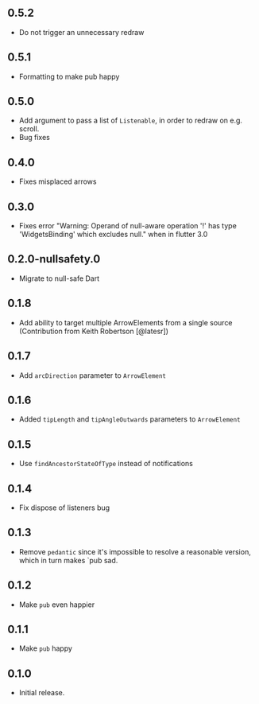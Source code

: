 ## 0.5.2
- Do not trigger an unnecessary redraw

## 0.5.1
- Formatting to make pub happy

## 0.5.0
- Add argument to pass a list of `Listenable`, in order to redraw on e.g. scroll.
- Bug fixes

## 0.4.0
- Fixes misplaced arrows

## 0.3.0
- Fixes error "Warning: Operand of null-aware operation '!' has type 'WidgetsBinding' which excludes null." when in flutter 3.0
## 0.2.0-nullsafety.0

- Migrate to null-safe Dart

## 0.1.8

- Add ability to target multiple ArrowElements from a single source (Contribution from Keith Robertson [@latesr])

## 0.1.7

- Add `arcDirection` parameter to `ArrowElement`

## 0.1.6

- Added `tipLength` and `tipAngleOutwards` parameters to `ArrowElement`

## 0.1.5

- Use `findAncestorStateOfType` instead of notifications

## 0.1.4

- Fix dispose of listeners bug

## 0.1.3

- Remove `pedantic` since it's impossible to resolve a reasonable version, which in turn makes `pub sad.

## 0.1.2

- Make `pub` even happier

## 0.1.1

- Make `pub` happy

## 0.1.0

- Initial release.
